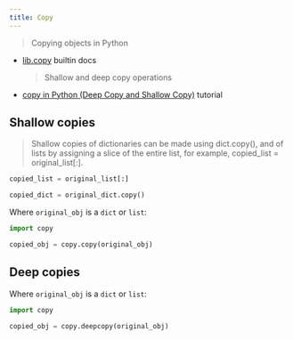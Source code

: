 ```yaml
---
title: Copy
---
```

> Copying objects in Python

- [lib.copy](https://docs.python.org/3/library/copy.html) builtin docs
	> Shallow and deep copy operations
- [copy in Python (Deep Copy and Shallow Copy)](https://www.geeksforgeeks.org/copy-python-deep-copy-shallow-copy/) tutorial


## Shallow copies

> Shallow copies of dictionaries can be made using dict.copy(), and of lists by assigning a slice of the entire list, for example, copied_list = original_list[:].

```python
copied_list = original_list[:]

copied_dict = original_dict.copy()
```

Where `original_obj` is a `dict` or `list`:

```python
import copy

copied_obj = copy.copy(original_obj)
```


## Deep copies

Where `original_obj` is a `dict` or `list`:

```python
import copy

copied_obj = copy.deepcopy(original_obj)
```
